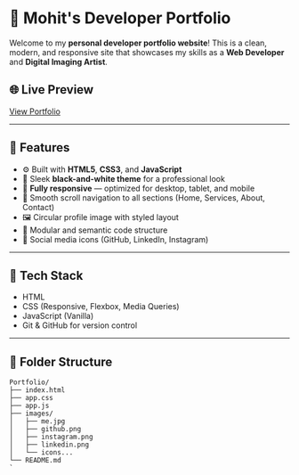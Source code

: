 # 💼 Mohit's Developer Portfolio

Welcome to my **personal developer portfolio website**!
This is a clean, modern, and responsive site that showcases my skills as a **Web Developer** and **Digital Imaging Artist**.

## 🌐 Live Preview

[View Portfolio](https://your-portfolio-link.com)

---

## 📸 Features

* ⚙️ Built with **HTML5**, **CSS3**, and **JavaScript**
* 🌙 Sleek **black-and-white theme** for a professional look
* 📱 **Fully responsive** — optimized for desktop, tablet, and mobile
* 🛟️ Smooth scroll navigation to all sections (Home, Services, About, Contact)
* 🖼️ Circular profile image with styled layout
* 🧹 Modular and semantic code structure
* 🔗 Social media icons (GitHub, LinkedIn, Instagram)

---

## 🧰 Tech Stack

* HTML
* CSS (Responsive, Flexbox, Media Queries)
* JavaScript (Vanilla)
* Git & GitHub for version control

---

## 📁 Folder Structure

```
Portfolio/
├── index.html
├── app.css
├── app.js
├── images/
│   ├── me.jpg
│   ├── github.png
│   ├── instagram.png
│   ├── linkedin.png
│   └── icons...
└── README.md
`

